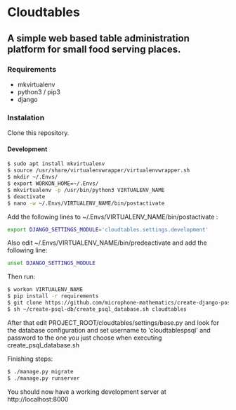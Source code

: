 # Cloudtables

## A simple web based table administration platform for small food serving places.

### Requirements
- mkvirtualenv
- python3 / pip3
- django

### Instalation

Clone this repository.

#### Development 

```bash
$ sudo apt install mkvirtualenv
$ source /usr/share/virtualenvwrapper/virtualenvwrapper.sh
$ mkdir ~/.Envs/
$ export WORKON_HOME=~/.Envs/
$ mkvirtualenv -p /usr/bin/python3 VIRTUALENV_NAME
$ deactivate
$ nano -w ~/.Envs/VIRTUALENV_NAME/bin/postactivate
```

Add the following lines to ~/.Envs/VIRTUALENV_NAME/bin/postactivate :
```bash
export DJANGO_SETTINGS_MODULE='cloudtables.settings.development' 
```

Also edit ~/.Envs/VIRTUALENV_NAME/bin/predeactivate and add the following line:
```bash
unset DJANGO_SETTINGS_MODULE
```

Then run:
```bash
$ workon VIRTUALENV_NAME
$ pip install -r requirements
$ git clone https://github.com/microphone-mathematics/create-django-postgres-db.git ~/create-psql-db/
$ sh ~/create-psql-db/create_psql_database.sh cloudtables
```

After that edit PROJECT_ROOT/cloudtables/settings/base.py and look for the database configuration and set username to 'cloudtablespsql' and password to the one you just choose when executing create_psql_database.sh

Finishing steps:
```bash
$ ./manage.py migrate
$ ./manage.py runserver
```

You should now have a working development server at http://localhost:8000
